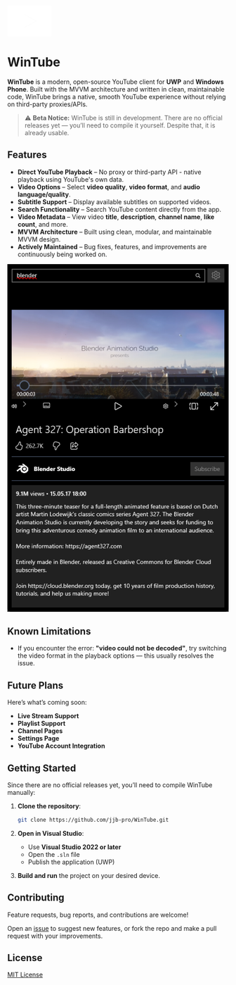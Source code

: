 <img src="https://github.com/jjb-pro/WinTube/blob/main/Assets/WinTube_Icon.png" alt="WinTube icon" width="100"/>

# WinTube

**WinTube** is a modern, open-source YouTube client for **UWP** and **Windows Phone**. Built with the MVVM architecture and written in clean, maintainable code, WinTube brings a native, smooth YouTube experience without relying on third-party proxies/APIs.

> ⚠️ **Beta Notice:** WinTube is still in development. There are no official releases yet — you’ll need to compile it yourself. Despite that, it is already usable.

## Features

* **Direct YouTube Playback** – No proxy or third-party API - native playback using YouTube's own data.
* **Video Options** – Select **video quality**, **video format**, and **audio language/quality**.
* **Subtitle Support** – Display available subtitles on supported videos.
* **Search Functionality** – Search YouTube content directly from the app.
* **Video Metadata** – View video **title**, **description**, **channel name**, **like count**, and more.
* **MVVM Architecture** – Built using clean, modular, and maintainable MVVM design.
* **Actively Maintained** – Bug fixes, features, and improvements are continuously being worked on.

![WinTube preview screenshot](https://github.com/jjb-pro/WinTube/blob/main/Assets/WinTube_Preview.png)

## Known Limitations

* If you encounter the error: **"video could not be decoded"**, try switching the video format in the playback options — this usually resolves the issue.

## Future Plans

Here’s what’s coming soon:

* **Live Stream Support**
* **Playlist Support**
* **Channel Pages**
* **Settings Page**
* **YouTube Account Integration**

## Getting Started

Since there are no official releases yet, you’ll need to compile WinTube manually:

1. **Clone the repository**:

   ```bash
   git clone https://github.com/jjb-pro/WinTube.git
   ```

2. **Open in Visual Studio**:

   * Use **Visual Studio 2022 or later**
   * Open the `.sln` file
   * Publish the application (UWP)

3. **Build and run** the project on your desired device.

## Contributing

Feature requests, bug reports, and contributions are welcome!

Open an [issue](https://github.com/jjb-pro/WinTube/issues) to suggest new features, or fork the repo and make a pull request with your improvements.

## License

[MIT License](LICENSE)

